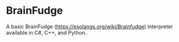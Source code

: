 # BrainFudge
A basic BrainFudge (https://esolangs.org/wiki/Brainfudge) interpreter available in C#, C++, and Python.
